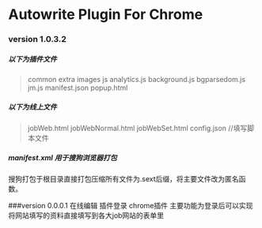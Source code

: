 Autowrite Plugin For Chrome
===

 ### version 1.0.3.2    
##### 以下为插件文件
>common
>extra
>images
>js
>analytics.js
>background.js
>bgparsedom.js
>jm.js
>manifest.json
>popup.html

##### 以下为线上文件
>jobWeb.html
>jobWebNormal.html
>jobWebSet.html
>config.json //填写脚本文件

##### manifest.xml  用于搜狗浏览器打包
  搜狗打包于根目录直接打包压缩所有文件为.sext后缀，将主要文件改为匿名函数。

###version 0.0.0.1
  在线编辑 插件登录
  chrome插件
  主要功能为登录后可以实现将网站填写的资料直接填写到各大job网站的表单里



